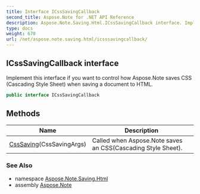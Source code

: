 ```yaml
---
title: Interface ICssSavingCallback
second_title: Aspose.Note for .NET API Reference
description: Aspose.Note.Saving.Html.ICssSavingCallback interface. Implement this interface if you want to control how Aspose.Note saves CSS Cascading Style Sheet when saving a document to HTML
type: docs
weight: 670
url: /net/aspose.note.saving.html/icsssavingcallback/
---
```

## ICssSavingCallback interface

Implement this interface if you want to control how Aspose.Note saves CSS (Cascading Style Sheet) when saving a document to HTML.

```csharp
public interface ICssSavingCallback
```

## Methods

| Name | Description |
| --- | --- |
| [CssSaving](../../aspose.note.saving.html/icsssavingcallback/csssaving/)(CssSavingArgs) | Called when Aspose.Note saves an CSS(Cascading Style Sheet). |

### See Also

* namespace [Aspose.Note.Saving.Html](../../aspose.note.saving.html/)
* assembly [Aspose.Note](../../)


